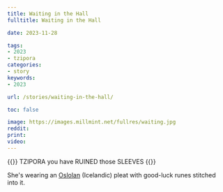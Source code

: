 ```yaml
---
title: Waiting in the Hall
fulltitle: Waiting in the Hall

date: 2023-11-28

tags:
- 2023
- tzipora
categories:
- story
keywords:
- 2023

url: /stories/waiting-in-the-hall/

toc: false

image: https://images.millmint.net/fullres/waiting.jpg
reddit:
print:
video:
---
```

{{<note caption>}}
TZIPORA you have RUINED those SLEEVES
{{</note>}}

She's wearing an [<span class="fi fi-oslola"></span> Oslolan](/oslola/) (Icelandic) pleat with good-luck runes stitched into it.